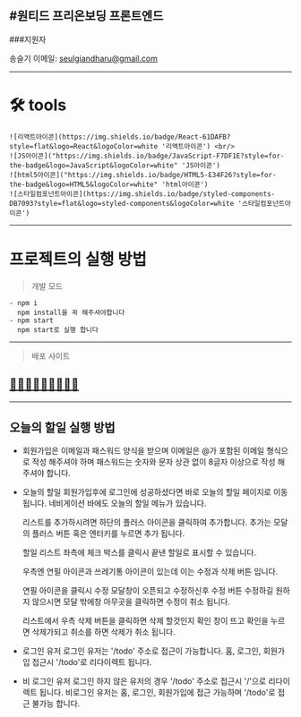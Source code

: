 ## #원티드 프리온보딩 프론트엔드

###지원자

송슬기
이메일: [seulgiandharu@gmail.com](seulgiandharu@gmail.com)

---

# 🛠 tools

```
![리액트아이콘](https://img.shields.io/badge/React-61DAFB?style=flat&logo=React&logoColor=white '리액트아이콘') <br/>
![JS아이콘]("https://img.shields.io/badge/JavaScript-F7DF1E?style=for-the-badge&logo=JavaScript&logoColor=white" 'JS아이콘')
![html5아이콘]("https://img.shields.io/badge/HTML5-E34F26?style=for-the-badge&logo=HTML5&logoColor=white" 'html아이콘')
![스타일컴포넌트아이콘](https://img.shields.io/badge/styled-components-DB7093?style=flat&logo=styled-components&logoColor=white '스타일컴포넌트아이콘')

```

---

# 프로젝트의 실행 방법

> 개발 모드

```
- npm i
  npm install을 꼭 해주셔야합니다
- npm start
  npm start로 실행 합니다
```

---

> 배포 사이트

## [👩🏼‍💻👩🏼‍💻👩🏼‍💻](https://magical-kringle-b05b00.netlify.app/https://magical-kringle-b05b00.netlify.app/)

---

## 오늘의 할일 실행 방법

- 회원가입은 이메일과 패스워드 양식을 받으며
  이메일은 @가 포함된 이메일 형식으로 작성 해주셔야 하며
  패스워드는 숫자와 문자 상관 없이 8글자 이상으로 작성 해주셔야 합니다.

- 오늘의 할일
  회원가입후에 로그인에 성공하셨다면 바로 오늘의 할일 페이지로 이동 됩니다. 네비게이션 바에도 오늘의 할일 메뉴가 있습니다.

  리스트를 추가하시려면 하단의 플러스 아이콘을 클릭하여 추가합니다. 추가는 모달의 플러스 버튼 혹은 엔터키를 누르면 추가 됩니다.

  할일 리스트 좌측에 체크 박스를 클릭시 끝낸 할일로 표시할 수 있습니다.

  우측엔 연필 아이콘과 쓰레기통 아이콘이 있는데 이는 수정과 삭제 버튼 입니다.

  연필 아이콘을 클릭시 수정 모달창이 오픈되고 수정하신후 수정 버튼 수정하길 원하지 않으시면 모달 밖에창 아무곳을 클릭하면 수정이 취소 됩니다.

  리스트에서 우측 삭제 버튼을 클릭하면 삭제 할것인지 확인 창이 뜨고 확인을 누르면 삭제가되고 취소를 하면 삭제가 취소 됩니다.

- 로그인 유저
  로그인 유저는 '/todo' 주소로 접근이 가능합니다.
  홈, 로그인, 회원가입 접근시 '/todo'로 리다이렉트 됩니다.

- 비 로그인 유저
  로그인 하지 않은 유저의 경우 '/todo' 주소로 접근시 '/'으로 리다이렉트 됩니다.
  비로그인 유저는 홈, 로그인, 회원가입에 접근 가능하며 '/todo'로 접근 불가능 합니다.

